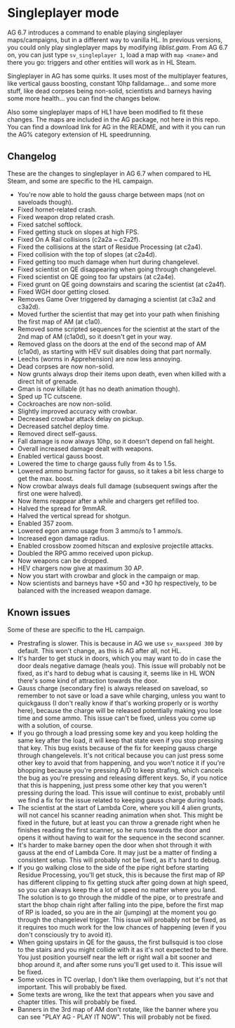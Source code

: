 # Singleplayer mode
AG 6.7 introduces a command to enable playing singleplayer maps/campaigns, but in a different way to vanilla HL.
In previous versions, you could only play singleplayer maps by modifying _liblist.gam_.
From AG 6.7 on, you can just type `sv_singleplayer 1`, load a map with `map <name>` and there you go: triggers and other entities will work as in HL Steam.

Singleplayer in AG has some quirks. It uses most of the multiplayer features, like vertical gauss boosting, constant 10hp falldamage...
and some more stuff, like dead corpses being non-solid, scientists and barneys having some more health... you can find the changes
below.

Also some singleplayer maps of HL1 have been modified to fit these changes. The maps are included in the AG package,
not here in this repo. You can find a download link for AG in the README, and with it you can run the AG% category extension of HL speedrunning.

## Changelog
These are the changes to singleplayer in AG 6.7 when compared to HL Steam, and some are specific to the HL campaign.
- You're now able to hold the gauss charge between maps (not on saveloads though).
- Fixed hornet-related crash.
- Fixed weapon drop related crash.
- Fixed satchel softlock.
- Fixed getting stuck on slopes at high FPS.
- Fixed On A Rail collisions (c2a2a ~ c2a2f).
- Fixed the collisions at the start of Residue Processing (at c2a4).
- Fixed collision with the top of slopes (at c2a4d).
- Fixed getting too much damage when hurt during changelevel.
- Fixed scientist on QE disappearing when going through changelevel.
- Fixed scientist on QE going too far upstairs (at c2a4e).
- Fixed grunt on QE going downstairs and scaring the scientist (at c2a4f).
- Fixed WGH door getting closed.
- Removes Game Over triggered by damaging a scientist (at c3a2 and c3a2d).
- Moved further the scientist that may get into your path when finishing the first map of AM (at c1a0).
- Removed some scripted sequences for the scientist at the start of the 2nd map of AM (c1a0d), so it doesn't get in your way.
- Removed glass on the doors at the end of the second map of AM (c1a0d), as starting with HEV suit disables doing that part normally.
- Leechs (worms in Apprehension) are now less annoying.
- Dead corpses are now non-solid.
- Now grunts always drop their items upon death, even when killed with a direct hit of grenade.
- Gman is now killable (it has no death animation though).
- Sped up TC cutscene.
- Cockroaches are now non-solid.
- Slightly improved accuracy with crowbar.
- Decreased crowbar attack delay on pickup.
- Decreased satchel deploy time.
- Removed direct self-gauss.
- Fall damage is now always 10hp, so it doesn't depend on fall height.
- Overall increased damage dealt with weapons.
- Enabled vertical gauss boost.
- Lowered the time to charge gauss fully from 4s to 1.5s.
- Lowered ammo burning factor for gauss, so it takes a bit less charge to get the max. boost.
- Now crowbar always deals full damage (subsequent swings after the first one were halved).
- Now items reappear after a while and chargers get refilled too.
- Halved the spread for 9mmAR.
- Halved the vertical spread for shotgun.
- Enabled 357 zoom.
- Lowered egon ammo usage from 3 ammo/s to 1 ammo/s.
- Increased egon damage radius.
- Enabled crossbow zoomed hitscan and explosive projectile attacks.
- Doubled the RPG ammo received upon pickup.
- Now weapons can be dropped.
- HEV chargers now give at maximum 30 AP.
- Now you start with crowbar and glock in the campaign or map.
- Now scientists and barneys have +50 and +30 hp respectively, to be balanced with the increased weapon damage.

## Known issues
Some of these are specific to the HL campaign.
- Prestrafing is slower. This is because in AG we use `sv_maxspeed 300` by default. This won't change, as this is AG after all, not HL.
- It's harder to get stuck in doors, which you may want to do in case the door deals negative damage (heals you). This issue will probably not be fixed, as it's hard to debug what is causing it, seems like in HL WON there's some kind of attraction towards the door.
- Gauss charge (secondary fire) is always released on saveload, so remember to not save or load a save while charging, unless you want to quickgauss (I don't really know if that's working properly or is worthy here), because the charge will be released potentially making you lose time and some ammo. This issue can't be fixed, unless you come up with a solution, of course.
- If you go through a load pressing some key and you keep holding the same key after the load, it will keep that state even if you stop pressing that key. This bug exists because of the fix for keeping gauss charge through changelevels. It's not critical because you can just press some other key to avoid that from happening, and you won't notice it if you're bhopping because you're pressing A/D to keep strafing, which cancels the bug as you're pressing and releasing different keys. So, if you notice that this is happening, just press some other key that you weren't pressing during the load. This issue will continue to exist, probably until we find a fix for the issue related to keeping gauss charge during loads.
- The scientist at the start of Lambda Core, where you kill 4 alien grunts, will not cancel his scanner reading animation when shot. This might be fixed in the future, but at least you can throw a grenade right when he finishes reading the first scanner, so he runs towards the door and opens it without having to wait for the sequence in the second scanner.
- It's harder to make barney open the door when shot through it with gauss at the end of Lambda Core. It may just be a matter of finding a consistent setup. This will probably not be fixed, as it's hard to debug.
- If you go walking close to the side of the pipe right before starting Residue Processing, you'll get stuck, this is because the first map of RP has different clipping to fix getting stuck after going down at high speed, so you can always keep the a lot of speed no matter where you land. The solution is to go through the middle of the pipe, or to prestrafe and start the bhop chain right after falling into the pipe, before the first map of RP is loaded, so you are in the air (jumping) at the moment you go through the changelevel trigger. This issue will probably not be fixed, as it requires too much work for the low chances of happening (even if you don't consciously try to avoid it).
- When going upstairs in QE for the gauss, the first bullsquid is too close to the stairs and you might collide with it as it's not expected to be there. You just position yourself near the left or right wall a bit sooner and bhop around it, and after some runs you'll get used to it. This issue will be fixed.
- Some voices in TC overlap, I don't like them overlapping, but it's not that important. This will probably be fixed.
- Some texts are wrong, like the text that appears when you save and chapter titles. This will probably be fixed.
- Banners in the 3rd map of AM don't rotate, like the banner where you can see "PLAY AG - PLAY IT NOW". This will probably not be fixed.
